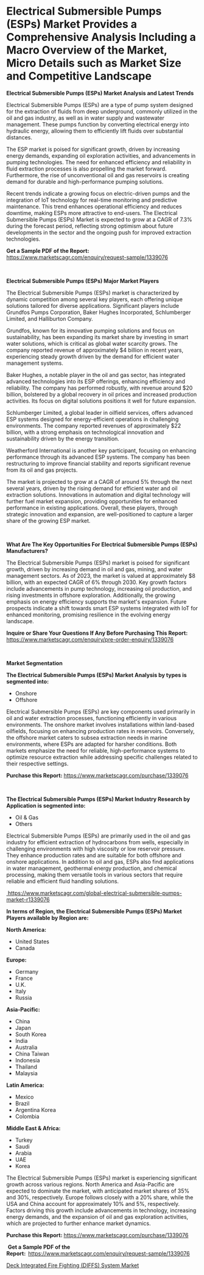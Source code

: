 <p><h1>Electrical Submersible Pumps (ESPs) Market Provides a Comprehensive Analysis Including a Macro Overview of the Market, Micro Details such as Market Size and Competitive Landscape</h1></p><p><strong>Electrical Submersible Pumps (ESPs) Market Analysis and Latest Trends</strong></p>
<p><p>Electrical Submersible Pumps (ESPs) are a type of pump system designed for the extraction of fluids from deep underground, commonly utilized in the oil and gas industry, as well as in water supply and wastewater management. These pumps function by converting electrical energy into hydraulic energy, allowing them to efficiently lift fluids over substantial distances.</p><p>The ESP market is poised for significant growth, driven by increasing energy demands, expanding oil exploration activities, and advancements in pumping technologies. The need for enhanced efficiency and reliability in fluid extraction processes is also propelling the market forward. Furthermore, the rise of unconventional oil and gas reservoirs is creating demand for durable and high-performance pumping solutions.</p><p>Recent trends indicate a growing focus on electric-driven pumps and the integration of IoT technology for real-time monitoring and predictive maintenance. This trend enhances operational efficiency and reduces downtime, making ESPs more attractive to end-users. The Electrical Submersible Pumps (ESPs) Market is expected to grow at a CAGR of 7.3% during the forecast period, reflecting strong optimism about future developments in the sector and the ongoing push for improved extraction technologies.</p></p>
<p><strong>Get a Sample PDF of the Report:&nbsp;</strong> <a href="https://www.marketscagr.com/enquiry/request-sample/1339076?utm_campaign=2465&utm_medium=2&utm_source=Github&utm_content=ia&utm_term=12042025&utm_id=electrical-submersible-pumps-esps">https://www.marketscagr.com/enquiry/request-sample/1339076</a></p>
<p>&nbsp;</p>
<p><strong>Electrical Submersible Pumps (ESPs) Major Market Players</strong></p>
<p><p>The Electrical Submersible Pumps (ESPs) market is characterized by dynamic competition among several key players, each offering unique solutions tailored for diverse applications. Significant players include Grundfos Pumps Corporation, Baker Hughes Incorporated, Schlumberger Limited, and Halliburton Company. </p><p>Grundfos, known for its innovative pumping solutions and focus on sustainability, has been expanding its market share by investing in smart water solutions, which is critical as global water scarcity grows. The company reported revenue of approximately $4 billion in recent years, experiencing steady growth driven by the demand for efficient water management systems.</p><p>Baker Hughes, a notable player in the oil and gas sector, has integrated advanced technologies into its ESP offerings, enhancing efficiency and reliability. The company has performed robustly, with revenue around $20 billion, bolstered by a global recovery in oil prices and increased production activities. Its focus on digital solutions positions it well for future expansion.</p><p>Schlumberger Limited, a global leader in oilfield services, offers advanced ESP systems designed for energy-efficient operations in challenging environments. The company reported revenues of approximately $22 billion, with a strong emphasis on technological innovation and sustainability driven by the energy transition.</p><p>Weatherford International is another key participant, focusing on enhancing performance through its advanced ESP systems. The company has been restructuring to improve financial stability and reports significant revenue from its oil and gas projects.</p><p>The market is projected to grow at a CAGR of around 5% through the next several years, driven by the rising demand for efficient water and oil extraction solutions. Innovations in automation and digital technology will further fuel market expansion, providing opportunities for enhanced performance in existing applications. Overall, these players, through strategic innovation and expansion, are well-positioned to capture a larger share of the growing ESP market.</p></p>
<p>&nbsp;</p>
<p><strong>What Are The Key Opportunities For Electrical Submersible Pumps (ESPs) Manufacturers?</strong></p>
<p><p>The Electrical Submersible Pumps (ESPs) market is poised for significant growth, driven by increasing demand in oil and gas, mining, and water management sectors. As of 2023, the market is valued at approximately $8 billion, with an expected CAGR of 6% through 2030. Key growth factors include advancements in pump technology, increasing oil production, and rising investments in offshore exploration. Additionally, the growing emphasis on energy efficiency supports the market's expansion. Future prospects indicate a shift towards smart ESP systems integrated with IoT for enhanced monitoring, promising resilience in the evolving energy landscape.</p></p>
<p><strong>Inquire or Share Your Questions If Any Before Purchasing This Report:</strong> <a href="https://www.marketscagr.com/enquiry/pre-order-enquiry/1339076?utm_campaign=2465&utm_medium=2&utm_source=Github&utm_content=ia&utm_term=12042025&utm_id=electrical-submersible-pumps-esps">https://www.marketscagr.com/enquiry/pre-order-enquiry/1339076</a></p>
<p>&nbsp;</p>
<p><strong>Market Segmentation</strong></p>
<p><strong>The Electrical Submersible Pumps (ESPs) Market Analysis by types is segmented into:</strong></p>
<p><ul><li>Onshore</li><li>Offshore</li></ul></p>
<p><p>Electrical Submersible Pumps (ESPs) are key components used primarily in oil and water extraction processes, functioning efficiently in various environments. The onshore market involves installations within land-based oilfields, focusing on enhancing production rates in reservoirs. Conversely, the offshore market caters to subsea extraction needs in marine environments, where ESPs are adapted for harsher conditions. Both markets emphasize the need for reliable, high-performance systems to optimize resource extraction while addressing specific challenges related to their respective settings.</p></p>
<p><strong>Purchase this Report:&nbsp;</strong><a href="https://www.marketscagr.com/purchase/1339076?utm_campaign=2465&utm_medium=2&utm_source=Github&utm_content=ia&utm_term=12042025&utm_id=electrical-submersible-pumps-esps">https://www.marketscagr.com/purchase/1339076</a></p>
<p>&nbsp;</p>
<p><strong>The Electrical Submersible Pumps (ESPs) Market Industry Research by Application is segmented into:</strong></p>
<p><ul><li>Oil & Gas</li><li>Others</li></ul></p>
<p><p>Electrical Submersible Pumps (ESPs) are primarily used in the oil and gas industry for efficient extraction of hydrocarbons from wells, especially in challenging environments with high viscosity or low reservoir pressure. They enhance production rates and are suitable for both offshore and onshore applications. In addition to oil and gas, ESPs also find applications in water management, geothermal energy production, and chemical processing, making them versatile tools in various sectors that require reliable and efficient fluid handling solutions.</p></p>
<p><a href="https://www.marketscagr.com/global-electrical-submersible-pumps-market-r1339076?utm_campaign=2465&utm_medium=2&utm_source=Github&utm_content=ia&utm_term=12042025&utm_id=electrical-submersible-pumps-esps">&nbsp;https://www.marketscagr.com/global-electrical-submersible-pumps-market-r1339076</a></p>
<p><strong>In terms of Region, the Electrical Submersible Pumps (ESPs) Market Players available by Region are:</strong></p>
<p>
    <p> <strong> North America: </strong>
        <ul>
            <li>United States</li>
            <li>Canada</li>
        </ul>
        </p> 
    <p> <strong> Europe: </strong>
        <ul>
            <li>Germany</li>
            <li>France</li>
            <li>U.K.</li>
            <li>Italy</li>
            <li>Russia</li>
        </ul>
        </p> 
    <p> <strong> Asia-Pacific: </strong>
        <ul>
            <li>China</li>
            <li>Japan</li>
            <li>South Korea</li>
            <li>India</li>
            <li>Australia</li>
            <li>China Taiwan</li>
            <li>Indonesia</li>
            <li>Thailand</li>
            <li>Malaysia</li>
        </ul>
        </p> 
    <p> <strong> Latin America: </strong>
        <ul>
            <li>Mexico</li>
            <li>Brazil</li>
            <li>Argentina Korea</li>
            <li>Colombia</li>
        </ul>
        </p> 
    <p> <strong> Middle East & Africa: </strong>
        <ul>
            <li>Turkey</li>
            <li>Saudi</li>
            <li>Arabia</li>
            <li>UAE</li>
            <li>Korea</li>
        </ul>
    </p>
    </p>
<p><p>The Electrical Submersible Pumps (ESPs) market is experiencing significant growth across various regions. North America and Asia-Pacific are expected to dominate the market, with anticipated market shares of 35% and 30%, respectively. Europe follows closely with a 20% share, while the USA and China account for approximately 10% and 5%, respectively. Factors driving this growth include advancements in technology, increasing energy demands, and the expansion of oil and gas exploration activities, which are projected to further enhance market dynamics.</p></p>
<p><strong>Purchase this Report: </strong><a href="https://www.marketscagr.com/purchase/1339076?utm_campaign=2465&utm_medium=2&utm_source=Github&utm_content=ia&utm_term=12042025&utm_id=electrical-submersible-pumps-esps">https://www.marketscagr.com/purchase/1339076</a></p>
<p>&nbsp;<strong>Get a Sample PDF of the Report:&nbsp;&nbsp;</strong><a href="https://www.marketscagr.com/enquiry/request-sample/1339076?utm_campaign=2465&utm_medium=2&utm_source=Github&utm_content=ia&utm_term=12042025&utm_id=electrical-submersible-pumps-esps">https://www.marketscagr.com/enquiry/request-sample/1339076</a></p>
<p><strong></strong></p>
<p><p><a href="https://github.com/sherikacas30/Market-Research-Report-List-1/blob/main/deck-integrated-fire-fighting-diffs-system-market.md?utm_campaign=2465&utm_medium=2&utm_source=Github&utm_content=ia&utm_term=12042025&utm_id=electrical-submersible-pumps-esps">Deck Integrated Fire Fighting (DIFFS) System Market</a></p></p>